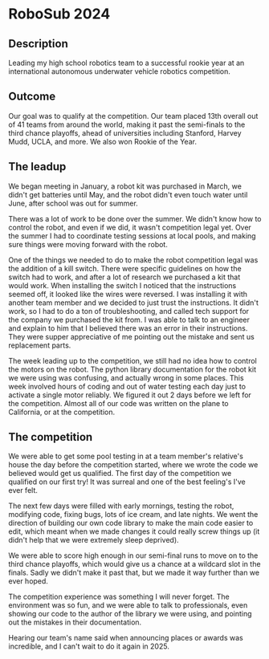 # RoboSub 2024

## Description
Leading my high school robotics team to a successful rookie year at an international autonomous underwater vehicle robotics competition.

## Outcome
Our goal was to qualify at the competition.
Our team placed 13th overall out of 41 teams from around the world, making it past the semi-finals to the third chance playoffs, ahead of universities including Stanford, Harvey Mudd, UCLA, and more.
We also won Rookie of the Year.

## The leadup
We began meeting in January, a robot kit was purchased in March, we didn't get batteries until May, and the robot didn't even touch water until June, after school was out for summer.

There was a lot of work to be done over the summer. We didn't know how to control the robot, and even if we did, it wasn't competition legal yet.
Over the summer I had to coordinate testing sessions at local pools, and making sure things were moving forward with the robot.

One of the things we needed to do to make the robot competition legal was the addition of a kill switch. 
There were specific guidelines on how the switch had to work, and after a lot of research we purchased a kit that would work.
When installing the switch I noticed that the instructions seemed off, it looked like the wires were reversed.
I was installing it with another team member and we decided to just trust the instructions. 
It didn't work, so I had to do a ton of troubleshooting, and called tech support for the company we purchased the kit from. 
I was able to talk to an engineer and explain to him that I believed there was an error in their instructions.
They were supper appreciative of me pointing out the mistake and sent us replacement parts.

The week leading up to the competition, we still had no idea how to control the motors on the robot.
The python library documentation for the robot kit we were using was confusing, and actually wrong in some places.
This week involved hours of coding and out of water testing each day just to activate a single motor reliably. 
We figured it out 2 days before we left for the competition.
Almost all of our code was written on the plane to California, or at the competition.

## The competition
We were able to get some pool testing in at a team member's relative's house the day before the competition started, where we wrote the code we believed would get us qualified.
The first day of the competition we qualified on our first try!
It was surreal and one of the best feeling's I've ever felt.

The next few days were filled with early mornings, testing the robot, modifying code, fixing bugs, lots of ice cream, and late nights.
We went the direction of building our own code library to make the main code easier to edit, which meant when we made changes it could really screw things up (it didn't help that we were extremely sleep deprived).

We were able to score high enough in our semi-final runs to move on to the third chance playoffs, which would give us a chance at a wildcard slot in the finals.
Sadly we didn't make it past that, but we made it way further than we ever hoped.

The competition experience was something I will never forget.
The environment was so fun, and we were able to talk to professionals, even showing our code to the author of the library we were using, and pointing out the mistakes in their documentation.

Hearing our team's name said when announcing places or awards was incredible, and I can't wait to do it again in 2025.
